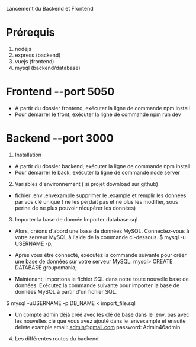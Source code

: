 Lancement du Backend et Frontend
# Prérequis
1. nodejs
2. express (backend)
3. vuejs (frontend)
4. mysql (backend/database)

# Frontend --port 5050
- A partir du dossier frontend, exécuter la
ligne de commande npm install
- Pour démarrer le front, exécuter la
ligne de commande npm run dev
 

# Backend --port 3000
1. Installation
- A partir du dossier backend, exécuter la
ligne de commande npm install
- Pour démarrer le back, exécuter la
ligne de commande node server
 

2. Variables d'environnement ( si projet download sur github)
- fichier .env .envexample
supprimer le .example et remplir les données par vos clé unique ( ne les perdait pas et ne plus les modifier,
sous perine de ne plus pouvoir récupérer les données)


3. Importer la base de donnée
Importer database.sql

- Alors, créons d'abord une base de données MySQL. Connectez-vous à votre serveur MySQL à l'aide de la commande ci-dessous.
$ mysql -u USERNAME -p;

- Après vous être connecté, exécutez la commande suivante pour créer une base de données sur votre serveur MySQL.
mysql> CREATE DATABASE groupomania;


- Maintenant, importons le fichier SQL dans notre toute nouvelle base de données. Exécutez la commande suivante 
pour importer la base de données MySQL à partir d'un fichier SQL.

$ mysql -uUSERNAME -p DB_NAME < import_file.sql

- Un compte admin déjà créé avec les clé de base dans le .env, pas avec les nouvelles clé que vous avez ajouté dans le .envexample et ensuite delete example
email: admin@gmail.com
password: Admin46admin


4. Les différentes routes du backend


